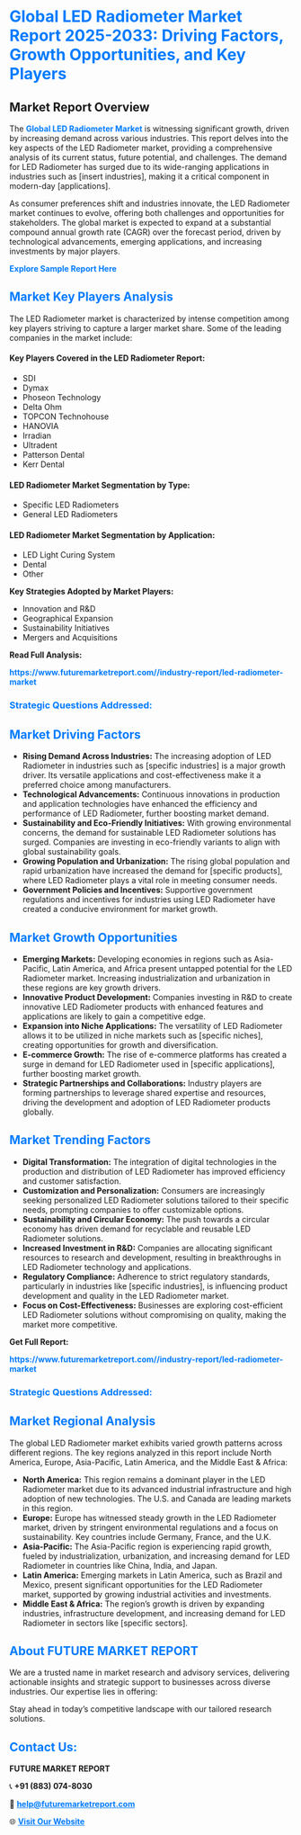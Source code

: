 <h1 style="color: #007BFF;">Global LED Radiometer Market Report 2025-2033: Driving Factors, Growth Opportunities, and Key Players</h1>

<section id="overview">
<h2>Market Report Overview</h2>
<p>The <a href="https://www.futuremarketreport.com//industry-report/led-radiometer-market" style="color: #007BFF; text-decoration: none;"><strong>Global LED Radiometer Market</strong></a> is witnessing significant growth, driven by increasing demand across various industries. This report delves into the key aspects of the LED Radiometer market, providing a comprehensive analysis of its current status, future potential, and challenges. The demand for LED Radiometer has surged due to its wide-ranging applications in industries such as [insert industries], making it a critical component in modern-day [applications].</p>
<p>As consumer preferences shift and industries innovate, the LED Radiometer market continues to evolve, offering both challenges and opportunities for stakeholders. The global market is expected to expand at a substantial compound annual growth rate (CAGR) over the forecast period, driven by technological advancements, emerging applications, and increasing investments by major players.</p>
</section>

<section id="overview">
<p><a href="https://www.futuremarketreport.com//request-sample/reportId=58605" style="color: #007BFF; text-decoration: none;"><strong>Explore Sample Report Here</strong></a></p>
</section>

<section id="key-players">
<h2 style="color: #007BFF;">Market Key Players Analysis</h2>
<p>The LED Radiometer market is characterized by intense competition among key players striving to capture a larger market share. Some of the leading companies in the market include:</p>
<h4>Key Players Covered in the LED Radiometer Report:</h4>
<ul><li>SDI</li><li>Dymax</li><li>Phoseon Technology</li><li>Delta Ohm</li><li>TOPCON Technohouse</li><li>HANOVIA</li><li>Irradian</li><li>Ultradent</li><li>Patterson Dental</li><li>Kerr Dental</li></ul>
<h4>LED Radiometer Market Segmentation by Type:</h4>
<ul><li>Specific LED Radiometers</li><li>General LED Radiometers</li></ul>

<h4>LED Radiometer Market Segmentation by Application:</h4>
<ul><li>LED Light Curing System</li><li>Dental</li><li>Other</li></ul>
<p><strong>Key Strategies Adopted by Market Players:</strong></p>
<ul>
<li>Innovation and R&D</li>
<li>Geographical Expansion</li>
<li>Sustainability Initiatives</li>
<li>Mergers and Acquisitions</li>
</ul>
</section>

<section>
<p><strong>Read Full Analysis: </strong></p><a href="https://www.futuremarketreport.com//industry-report/led-radiometer-market" style="color: #007BFF; text-decoration: none;"><strong>https://www.futuremarketreport.com//industry-report/led-radiometer-market</strong></a>
<h3 style="color: #007BFF;">Strategic Questions Addressed:</h3>
</section>

<section id="driving-factors">
<h2 style="color: #007BFF;">Market Driving Factors</h2>
<ul>
<li><strong>Rising Demand Across Industries:</strong> The increasing adoption of LED Radiometer in industries such as [specific industries] is a major growth driver. Its versatile applications and cost-effectiveness make it a preferred choice among manufacturers.</li>
<li><strong>Technological Advancements:</strong> Continuous innovations in production and application technologies have enhanced the efficiency and performance of LED Radiometer, further boosting market demand.</li>
<li><strong>Sustainability and Eco-Friendly Initiatives:</strong> With growing environmental concerns, the demand for sustainable LED Radiometer solutions has surged. Companies are investing in eco-friendly variants to align with global sustainability goals.</li>
<li><strong>Growing Population and Urbanization:</strong> The rising global population and rapid urbanization have increased the demand for [specific products], where LED Radiometer plays a vital role in meeting consumer needs.</li>
<li><strong>Government Policies and Incentives:</strong> Supportive government regulations and incentives for industries using LED Radiometer have created a conducive environment for market growth.</li>
</ul>
</section>

<section id="growth-opportunities">
<h2 style="color: #007BFF;">Market Growth Opportunities</h2>
<ul>
<li><strong>Emerging Markets:</strong> Developing economies in regions such as Asia-Pacific, Latin America, and Africa present untapped potential for the LED Radiometer market. Increasing industrialization and urbanization in these regions are key growth drivers.</li>
<li><strong>Innovative Product Development:</strong> Companies investing in R&D to create innovative LED Radiometer products with enhanced features and applications are likely to gain a competitive edge.</li>
<li><strong>Expansion into Niche Applications:</strong> The versatility of LED Radiometer allows it to be utilized in niche markets such as [specific niches], creating opportunities for growth and diversification.</li>
<li><strong>E-commerce Growth:</strong> The rise of e-commerce platforms has created a surge in demand for LED Radiometer used in [specific applications], further boosting market growth.</li>
<li><strong>Strategic Partnerships and Collaborations:</strong> Industry players are forming partnerships to leverage shared expertise and resources, driving the development and adoption of LED Radiometer products globally.</li>
</ul>
</section>

<section id="trending-factors">
<h2 style="color: #007BFF;">Market Trending Factors</h2>
<ul>
<li><strong>Digital Transformation:</strong> The integration of digital technologies in the production and distribution of LED Radiometer has improved efficiency and customer satisfaction.</li>
<li><strong>Customization and Personalization:</strong> Consumers are increasingly seeking personalized LED Radiometer solutions tailored to their specific needs, prompting companies to offer customizable options.</li>
<li><strong>Sustainability and Circular Economy:</strong> The push towards a circular economy has driven demand for recyclable and reusable LED Radiometer solutions.</li>
<li><strong>Increased Investment in R&D:</strong> Companies are allocating significant resources to research and development, resulting in breakthroughs in LED Radiometer technology and applications.</li>
<li><strong>Regulatory Compliance:</strong> Adherence to strict regulatory standards, particularly in industries like [specific industries], is influencing product development and quality in the LED Radiometer market.</li>
<li><strong>Focus on Cost-Effectiveness:</strong> Businesses are exploring cost-efficient LED Radiometer solutions without compromising on quality, making the market more competitive.</li>
</ul>
</section>

<section>
<p><strong>Get Full Report: </strong></p><a href="https://www.futuremarketreport.com//industry-report/led-radiometer-market" style="color: #007BFF; text-decoration: none;"><strong>https://www.futuremarketreport.com//industry-report/led-radiometer-market</strong></a>
<h3 style="color: #007BFF;">Strategic Questions Addressed:</h3>
</section>


<section id="regional-analysis">
<h2 style="color: #007BFF;">Market Regional Analysis</h2>
<p>The global LED Radiometer market exhibits varied growth patterns across different regions. The key regions analyzed in this report include North America, Europe, Asia-Pacific, Latin America, and the Middle East & Africa:</p>
<ul>
<li><strong>North America:</strong> This region remains a dominant player in the LED Radiometer market due to its advanced industrial infrastructure and high adoption of new technologies. The U.S. and Canada are leading markets in this region.</li>
<li><strong>Europe:</strong> Europe has witnessed steady growth in the LED Radiometer market, driven by stringent environmental regulations and a focus on sustainability. Key countries include Germany, France, and the U.K.</li>
<li><strong>Asia-Pacific:</strong> The Asia-Pacific region is experiencing rapid growth, fueled by industrialization, urbanization, and increasing demand for LED Radiometer in countries like China, India, and Japan.</li>
<li><strong>Latin America:</strong> Emerging markets in Latin America, such as Brazil and Mexico, present significant opportunities for the LED Radiometer market, supported by growing industrial activities and investments.</li>
<li><strong>Middle East & Africa:</strong> The region’s growth is driven by expanding industries, infrastructure development, and increasing demand for LED Radiometer in sectors like [specific sectors].</li>
</ul>
</section>

<footer>
<h2 style="color: #007BFF;">About FUTURE MARKET REPORT</h2>
<p>We are a trusted name in market research and advisory services, delivering actionable insights and strategic support to businesses across diverse industries. Our expertise lies in offering:</p>

<p>Stay ahead in today’s competitive landscape with our tailored research solutions.</p>

<h2 style="color: #007BFF;">Contact Us:</h2>
<p><strong>FUTURE MARKET REPORT</strong></p>
<p>📞 <strong>+91 (883) 074-8030</strong></p>
<p>📧 <strong><a href="mailto:help@futuremarketreport.com" style="color: #007BFF;">help@futuremarketreport.com</a></strong></p>
<p>🌐 <strong><a href="https://www.futuremarketreport.com/" style="color: #007BFF;">Visit Our Website</a></strong></p>
</footer>